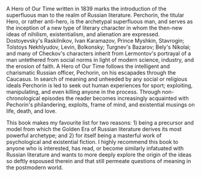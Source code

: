 A Hero of Our Time written in 1839 marks the introduction of the superfluous man to the realm of Russian literature. Perchorin, the titular Hero, or rather anti-hero, is the archetypal superfluous man, and serves as the inception of a new type of literary character in whom the then-new ideas of nihilism, existentialism, and alienation are expressed. Dostoyevsky's Raskilnikov, Ivan Karamazov, Prince Myshkin, Stavrogin; Tolstoys Nekhlyudov, Levin, Bolkonsky; Turgnev's Bazarov; Bely's Nikolai; and many of Checkov's characters inherit from Lermontov's portrayal of a man untethered from social norms in light of modern science, industry, and the erosion of faith. A Hero of Our Time follows the intelligent and charismatic Russian officer, Pechorin, on his escapades through the Caucasus. In search of meaning and unheeded by any social or religious ideals Perchorin is led to seek out human experiences for sport; exploiting, manipulating, and even killing anyone in the process. Through non-chronological episodes the reader becomes increasingly acquainted with Pechorin's philandering, exploits, frame of mind, and existential musings on life, death, and love. 

This book makes my favourite list for two reasons: 1) being a precursor and model from which the Golden Era of Russian literature derives its most powerful archetype; and 2) for itself being a masterful work of psychological and existential fiction. I highly recommend this book to anyone who is interested, has read, or become similarly infatuated with Russian literature and wants to more deeply explore the origin of the ideas so deftly espoused therein and that still permeate questions of meaning in the postmodern world. 

